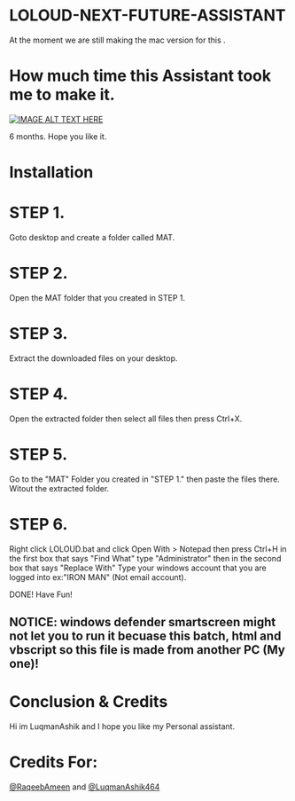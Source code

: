 # LOLOUD-NEXT-FUTURE-ASSISTANT
At the moment we are still making the mac version for this .

# How much time this Assistant took me to make it.

[![IMAGE ALT TEXT HERE](https://img.youtube.com/vi/iUXAHc-ABoY/0.jpg)](https://www.youtube.com/watch?v=iUXAHc-ABoY)

6 months. Hope you like it.

# Installation

# STEP 1.

Goto desktop and create a folder called MAT.

# STEP 2.

Open the MAT folder that you created in STEP 1.

# STEP 3.

Extract the downloaded files on your desktop.

# STEP 4.

Open the extracted folder then select all files then press Ctrl+X.

# STEP 5.

Go to the "MAT" Folder you created in "STEP 1." then paste the files there. Witout the extracted folder.

# STEP 6.

Right click LOLOUD.bat and click Open With > Notepad then press Ctrl+H in the first box that says "Find What" type "Administrator" then in the second box that says "Replace With"
Type your windows account that you are logged into ex:"IRON MAN" (Not email account).

DONE! Have Fun!

## NOTICE: windows defender smartscreen might not let you to run it becuase this batch, html and vbscript so this file is made from another PC (My one)!

# Conclusion & Credits

Hi im LuqmanAshik and I hope you like my Personal assistant.

# Credits For:

[@RaqeebAmeen]() and [@LuqmanAshik464]()
